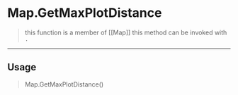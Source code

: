 # Map.GetMaxPlotDistance
> this function is a member of [[Map]]
> this method can be invoked with `.`
-----
## Usage
> Map.GetMaxPlotDistance()
